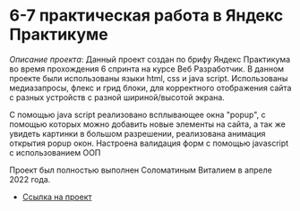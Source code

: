# __6-7 практическая работа в Яндекс Практикуме__

*Описание проекта*: Данный проект создан по брифу Яндекс Практикума во время прохождения 6 спринта на курсе Веб Разработчик.
В данном проекте были использованы языки html, css и java script. Использованы медиазапросы, флекс и грид блоки, для корректного отображения сайта с разных устройств с разной шириной/высотой экрана.

С помощью java script реализовано всплывающее окна "popup", с помощью которых можно добавить новые элементы на сайта, а так же увидеть картинки в большом разрешении, реализована анимация открытия popup окон. Настроена валидация форм с помощью javascript с использованием ООП

Проект был полностью выполнен Соломатиным Виталием в апреле 2022 года.


- [Ссылка на проект](https://vitalysolomatin.github.io/mesto/)
